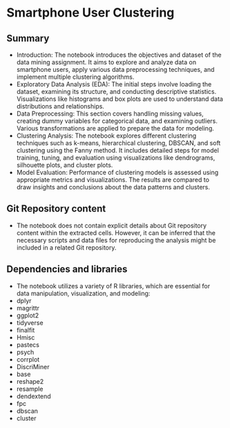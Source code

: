 # Smartphone User Clustering

## Summary

- Introduction: The notebook introduces the objectives and dataset of the data mining assignment. It aims to explore and analyze data on smartphone users, apply various data preprocessing techniques, and implement multiple clustering algorithms.
- Exploratory Data Analysis (EDA): The initial steps involve loading the dataset, examining its structure, and conducting descriptive statistics. Visualizations like histograms and box plots are used to understand data distributions and relationships.
- Data Preprocessing: This section covers handling missing values, creating dummy variables for categorical data, and examining outliers. Various transformations are applied to prepare the data for modeling.
- Clustering Analysis: The notebook explores different clustering techniques such as k-means, hierarchical clustering, DBSCAN, and soft clustering using the Fanny method. It includes detailed steps for model training, tuning, and evaluation using visualizations like dendrograms, silhouette plots, and cluster plots.
- Model Evaluation: Performance of clustering models is assessed using appropriate metrics and visualizations. The results are compared to draw insights and conclusions about the data patterns and clusters.

## Git Repository content

- The notebook does not contain explicit details about Git repository content within the extracted cells. However, it can be inferred that the necessary scripts and data files for reproducing the analysis might be included in a related Git repository.

## Dependencies and libraries

- The notebook utilizes a variety of R libraries, which are essential for data manipulation, visualization, and modeling:
- dplyr
- magrittr
- ggplot2
- tidyverse
- finalfit
- Hmisc
- pastecs
- psych
- corrplot
- DiscriMiner
- base
- reshape2
- resample
- dendextend
- fpc	
- dbscan
- cluster
